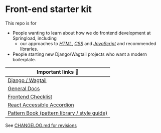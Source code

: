 # Front-end starter kit

This repo is for

- People wanting to learn about how we do frontend development at Springload, including
  - our approaches to  [*HTML*](./docs/html.md), [*CSS*](./docs/css.md) and [*JavaScript*](./docs/javascript.md) and recommended libraries.
- People starting new Django/Wagtail projects who want a modern boilerplate.

| Important links :book:                                 |
|--------------------------------------------------------|
| [Django / Wagtail](./django-wagtail/)
| [General Docs](/docs/) |
| [Frontend Checklist](./docs/frontend-checklist.md) |
| [React Accessible Accordion](https://github.com/springload/react-accessible-accordion) |
| [Pattern Book (pattern library / style guide)](https://github.com/springload/pattern-book) |

See [CHANGELOG.md for revisions](CHANGELOG.md)
